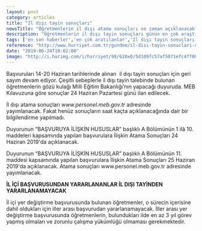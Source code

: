```yaml
---
layout: post
category: articles
title: "Il dışı tayin sonuçları"
newsTitle: "Öğretmenlerin il dışı atama sonuçları ne zaman açıklanacak? Tayin sonuçlarına son durum"
description: "Öğretmenlerin il dışı tayin sonuçları günün en çok araştırılan konularından biri oldu. Milli Eğitim Bakanlığı tarafından il dışı yer değiştirme başvuruları 14 - 20 Haziran 2019 tarihleri arasında gerçekleştirildi. Yayınlanan takvimde yer alan bilgiye göre, atama sonuçları bugün online sistem üzerinden açıklanacak. İşte, öğretmenlerin il dışı tayin sonuçlarında son durum"
tags: ['en son haberler','en çok aratılanlar','Il dışı tayin sonuçları']
reference: "http://www.hurriyet.com.tr/gundem/il-disi-tayin-sonuclari-aciklandi-mi-41253556"
date: "2019-06-24T10:02:00"
image: "http://i.hurimg.com/i/hurriyet/98/620x0/5d109fc57af5071efc4ff002.jpg"
---
```


<p>Başvuruları 14-20 Haziran tarihlerinde alınan&nbsp; il dışı tayin sonu&ccedil;ları i&ccedil;in geri sayım devam ediyor.&nbsp;&Ccedil;eşitli sebeplerle il dışı tayin talebinde bulunan &ouml;ğretmenlerin g&ouml;z&uuml; kulağı Milli Eğitim Bakanlığı&rsquo;nın yapacağı duyuruda. MEB Kılavuzuna g&ouml;re sonu&ccedil;lar 24 Haziran Pazartesi g&uuml;n&uuml; ilan edilecek.</p>
<p>İl dışı atama sonu&ccedil;ları <em>www.personel.meb.gov.tr</em> adresinde yayımlanacak.&nbsp;Fakat hen&uuml;z sonu&ccedil;ların saat ka&ccedil;ta a&ccedil;ıklanacağında dair bir bilgilendirme yapılmadı.</p>
<p>Duyurunun &ldquo;BAŞVURUYA İLİŞKİN HUSUSLAR&rdquo; başlıklı A&nbsp;B&ouml;l&uuml;m&uuml;n&uuml;n 1 il&acirc; 10. maddeleri kapsamında yapılan başvurulara İlişkin Atama Sonu&ccedil;ları 24 Haziran 2019'da a&ccedil;ıklanacak.</p>
<p>Duyurunun &ldquo;BAŞVURUYA İLİŞKİN HUSUSLAR&rdquo; başlıklı A B&ouml;l&uuml;m&uuml;n&uuml;n 11. maddesi kapsamında yapılan başvurulara İlişkin Atama Sonu&ccedil;ları 25 Haziran 2019'da a&ccedil;ıklanacak.&nbsp;Atama sonu&ccedil;ları www.personel.meb.gov.tr adresinde yayımlanacak.</p>
<p><strong>İL İ&Ccedil;İ BAŞVURUSUNDAN YARARLANANLAR İL DIŞI TAYİNDEN YARARLANAMAYACAK</strong></p>
<p>İl i&ccedil;i yer değiştirme başvurusunda bulunan &ouml;ğretmenler, o s&uuml;recin i&ccedil;erisine dahil oldukları i&ccedil;in iller arası başvurudan yararlanamayacak. İller arası yer değiştirme başvurusunda &ouml;ğretmenlerin, bulundukları ilde en az 3 yıl g&ouml;rev yapmış olmaları ve zorunlu &ccedil;alışma y&uuml;k&uuml;ml&uuml;ğ&uuml; olmaması gerekmektedir.</p>